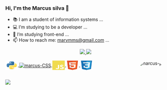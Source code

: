 ### Hi, I'm the Marcus silva 👋

- 📚 I am a student of information systems ...
- 💻 I’m studying to be a developer ...
- 🌱 I’m studying front-end ...
- 📫 How to reach me: marvmms@gmail.com ...

<div align="center">
  <a href="https://github.com/marcus-21">
  <img height="180em" src="https://github-readme-stats.vercel.app/api?username=marcus-21&show_icons=true&theme=swift&include_all_commits=true&count_private=true"/>
  <img height="180em" src="https://github-readme-stats.vercel.app/api/top-langs/?username=marcus-21&layout=compact&langs_count=7&theme=graywhite"/>
</div>
<div style="display: inline_block"><br>
  <img align="center" alt="marcus-Python" height="30" width="40" src="https://raw.githubusercontent.com/devicons/devicon/master/icons/python/python-original.svg">
  <img align="center" alt="marcus-CSS" height="30" width="40" src="https://cdn.jsdelivr.net/gh/devicons/devicon/icons/java/java-original.svg" />
  <img align="center" alt="marcus-Js" height="30" width="40" src="https://raw.githubusercontent.com/devicons/devicon/master/icons/javascript/javascript-plain.svg">
  <img align="center" alt="marcus-HTML" height="30" width="40" src="https://raw.githubusercontent.com/devicons/devicon/master/icons/html5/html5-original.svg">
  <img align="center" alt="marcus-CSS" height="30" width="40" src="https://raw.githubusercontent.com/devicons/devicon/master/icons/css3/css3-original.svg">
  <img align="right" alt="marcus-pic" height="150" style="border-radius:50px;" src="https://camo.githubusercontent.com/0881002afc2e76659ebcc2a24233329462cb2046/68747470733a2f2f63646e2e6472696262626c652e636f6d2f75736572732f313136323037372f73637265656e73686f74732f333834383931342f70726f6772616d6d65722e676966">
</div>
  
  ##
  
<div> 
    
  <a href="https://www.linkedin.com/in/marcus-silva-7a997b207/" target="_blank"><img src="https://img.shields.io/badge/-LinkedIn-%230077B5?style=for-the-badge&logo=linkedin&logoColor=white" target="_blank"></a> 
 
 
</div>
